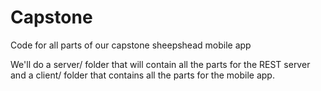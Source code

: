 # Capstone
Code for all parts of our capstone sheepshead mobile app

We'll do a server/ folder that will contain all the parts for the REST server and a client/ folder that contains all the parts for the mobile app.

